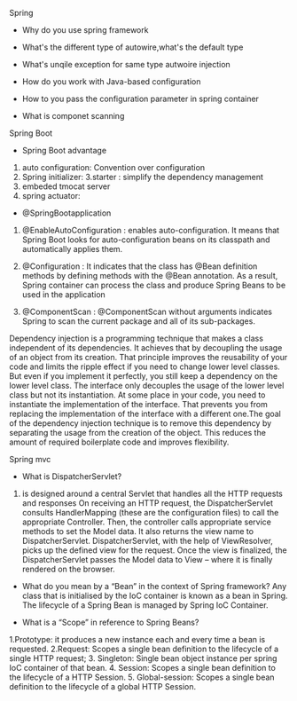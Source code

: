 Spring 

* Why do you use spring framework
* What's the different type of autowire,what's the default type
* What's unqile exception for same type autwoire injection

* How do you work with Java-based configuration
* How to you pass the configuration parameter in spring container
* What is componet scanning 

Spring Boot

* Spring Boot advantage
1. auto configuration: Convention over configuration 
2. Spring initializer:
3.starter : simplify the dependency management
4. embeded tmocat server
5. spring actuator: 

* @SpringBootapplication
1. @EnableAutoConfiguration : enables auto-configuration. It means that Spring Boot looks for auto-configuration beans on its classpath and automatically applies them.

2. @Configuration : It indicates that the class has @Bean definition methods by defining methods with the @Bean annotation. As a result, Spring container can process the class and produce Spring Beans to be used in the application

3. @ComponentScan : @ComponentScan without arguments indicates Spring to scan the current package and all of its sub-packages.


Dependency injection is a programming technique that makes a class independent of its dependencies. It achieves that by decoupling the usage of an object from its creation. That principle improves the reusability of your code and limits the ripple effect if you need to change lower level classes. But even if you implement it perfectly, you still keep a dependency on the lower level class. The interface only decouples the usage of the lower level class but not its instantiation. At some place in your code, you need to instantiate the implementation of the interface. That prevents you from replacing the implementation of the interface with a different one.The goal of the dependency injection technique is to remove this dependency by separating the usage from the creation of the object. This reduces the amount of required boilerplate code and improves flexibility.


Spring mvc

* What is DispatcherServlet?

1. is designed around a central Servlet that handles all the HTTP requests and responses
On receiving an HTTP request, the DispatcherServlet consults HandlerMapping (these are the configuration files) to call the appropriate Controller. Then, the controller calls appropriate service methods to set the Model data. It also returns the view name to DispatcherServlet. DispatcherServlet, with the help of ViewResolver, picks up the defined view for the request. Once the view is finalized, the DispatcherServlet passes the Model data to View – where it is finally rendered on the browser.


* What do you mean by a “Bean” in the context of Spring framework?
Any class that is initialised by the IoC container is known as a bean in Spring. The lifecycle of a Spring Bean is managed by Spring IoC Container.


* What is a “Scope” in reference to Spring Beans?

1.Prototype:  it produces a new instance each and every time a bean is requested.
2.Request: Scopes a single bean definition to the lifecycle of a single HTTP request;
3. Singleton: Single bean object instance per spring IoC container of that bean. 
4. Session: Scopes a single bean definition to the lifecycle of a HTTP Session. 
5. Global-session: Scopes a single bean definition to the lifecycle of a global HTTP Session. 
